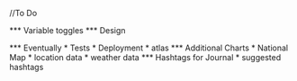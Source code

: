 //To Do

*** Variable toggles
*** Design

*** Eventually
	* Tests
	* Deployment
		* atlas
*** Additional Charts
	* National Map
		* location data
		* weather data
*** Hashtags for Journal
	* suggested hashtags
